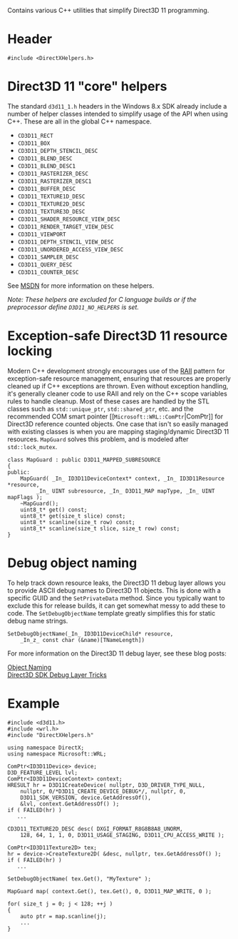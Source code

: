 Contains various C++ utilities that simplify Direct3D 11 programming.

# Header
    #include <DirectXHelpers.h>

# Direct3D 11 "core" helpers
The standard ``d3d11_1.h`` headers in the Windows 8.x SDK already include a number of helper classes intended to simplify usage of the API when using C++. These are all in the global C++ namespace.

* ``CD3D11_RECT``
* ``CD3D11_BOX``
* ``CD3D11_DEPTH_STENCIL_DESC``
* ``CD3D11_BLEND_DESC``
* ``CD3D11_BLEND_DESC1``
* ``CD3D11_RASTERIZER_DESC``
* ``CD3D11_RASTERIZER_DESC1``
* ``CD3D11_BUFFER_DESC``
* ``CD3D11_TEXTURE1D_DESC``
* ``CD3D11_TEXTURE2D_DESC``
* ``CD3D11_TEXTURE3D_DESC``
* ``CD3D11_SHADER_RESOURCE_VIEW_DESC``
* ``CD3D11_RENDER_TARGET_VIEW_DESC``
* ``CD3D11_VIEWPORT``
* ``CD3D11_DEPTH_STENCIL_VIEW_DESC``
* ``CD3D11_UNORDERED_ACCESS_VIEW_DESC``
* ``CD3D11_SAMPLER_DESC``
* ``CD3D11_QUERY_DESC``
* ``CD3D11_COUNTER_DESC``

See [MSDN](http://msdn.microsoft.com/en-us/library/windows/desktop/jj151647.aspx) for more information on these helpers.

_Note: These helpers are excluded for C language builds or if the preprocessor define ``D3D11_NO_HELPERS`` is set._

# Exception-safe Direct3D 11 resource locking
Modern C++ development strongly encourages use of the [RAII](http://en.wikipedia.org/wiki/Resource_Acquisition_Is_Initialization) pattern for exception-safe resource management, ensuring that resources are properly cleaned up if C++ exceptions are thrown. Even without exception handling, it's generally cleaner code to use RAII and rely on the C++ scope variables rules to handle cleanup. Most of these cases are handled by the STL classes such as ``std::unique_ptr``, ``std::shared_ptr``, etc. and the recommended COM smart pointer [[``Microsoft::WRL::ComPtr``|ComPtr]] for Direct3D reference counted objects. One case that isn't so easily managed with existing classes is when you are mapping staging/dynamic Direct3D 11 resources. ``MapGuard`` solves this problem, and is modeled after ``std::lock_mutex``.

    class MapGuard : public D3D11_MAPPED_SUBRESOURCE
    {
    public:
        MapGuard( _In_ ID3D11DeviceContext* context, _In_ ID3D11Resource *resource,
             _In_ UINT subresource, _In_ D3D11_MAP mapType, _In_ UINT mapFlags );
        ~MapGuard();
        uint8_t* get() const;
        uint8_t* get(size_t slice) const;
        uint8_t* scanline(size_t row) const;
        uint8_t* scanline(size_t slice, size_t row) const;
    }

# Debug object naming
To help track down resource leaks, the Direct3D 11 debug layer allows you to provide ASCII debug names to Direct3D 11 objects. This is done with a specific GUID and the ``SetPrivateData`` method. Since you typically want to exclude this for release builds, it can get somewhat messy to add these to code. The ``SetDebugObjectName`` template greatly simplifies this for static debug name strings.

    SetDebugObjectName(_In_ ID3D11DeviceChild* resource,
        _In_z_ const char (&name)[TNameLength])

For more information on the Direct3D 11 debug layer, see these blog posts:

[Object Naming](http://blogs.msdn.com/b/chuckw/archive/2010/04/15/object-naming.aspx)  
[Direct3D SDK Debug Layer Tricks](http://blogs.msdn.com/b/chuckw/archive/2012/11/30/direct3d-sdk-debug-layer-tricks.aspx)

# Example

    #include <d3d11.h>
    #include <wrl.h>
    #include "DirectXHelpers.h"

    using namespace DirectX;
    using namespace Microsoft::WRL;

    ComPtr<ID3D11Device> device;
    D3D_FEATURE_LEVEL lvl;
    ComPtr<ID3D11DeviceContext> context;
    HRESULT hr = D3D11CreateDevice( nullptr, D3D_DRIVER_TYPE_NULL,
        nullptr, 0/*D3D11_CREATE_DEVICE_DEBUG*/, nullptr, 0,
        D3D11_SDK_VERSION, device.GetAddressOf(),
        &lvl, context.GetAddressOf() );
    if ( FAILED(hr) )
       ...

    CD3D11_TEXTURE2D_DESC desc( DXGI_FORMAT_R8G8B8A8_UNORM,
        128, 64, 1, 1, 0, D3D11_USAGE_STAGING, D3D11_CPU_ACCESS_WRITE );

    ComPtr<ID3D11Texture2D> tex;
    hr = device->CreateTexture2D( &desc, nullptr, tex.GetAddressOf() );
    if ( FAILED(hr) )
       ...

    SetDebugObjectName( tex.Get(), "MyTexture" );

    MapGuard map( context.Get(), tex.Get(), 0, D3D11_MAP_WRITE, 0 );

    for( size_t j = 0; j < 128; ++j )
    {
        auto ptr = map.scanline(j);
        ...
    }
